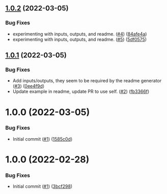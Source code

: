 ## [1.0.2](https://github.com/catalystsquad/action-validate-conventional-commits-pr/compare/v1.0.1...v1.0.2) (2022-03-05)


### Bug Fixes

* experimenting with inputs, outputs, and readme. ([#4](https://github.com/catalystsquad/action-validate-conventional-commits-pr/issues/4)) ([84afe4a](https://github.com/catalystsquad/action-validate-conventional-commits-pr/commit/84afe4aa678be17744c1321687ed3d866a6c2d35))
* experimenting with inputs, outputs, and readme. ([#5](https://github.com/catalystsquad/action-validate-conventional-commits-pr/issues/5)) ([5df0575](https://github.com/catalystsquad/action-validate-conventional-commits-pr/commit/5df0575a1af000c36e6582cd5d22a1404ffb58b7))

## [1.0.1](https://github.com/catalystsquad/action-validate-conventional-commits-pr/compare/v1.0.0...v1.0.1) (2022-03-05)


### Bug Fixes

* Add inputs/outputs, they seem to be required by the readme generator ([#3](https://github.com/catalystsquad/action-validate-conventional-commits-pr/issues/3)) ([0ee4f9d](https://github.com/catalystsquad/action-validate-conventional-commits-pr/commit/0ee4f9d20a2206e8d13f3407989acca17922e3c0))
* Update example in readme, update PR to use self. ([#2](https://github.com/catalystsquad/action-validate-conventional-commits-pr/issues/2)) ([fb3366f](https://github.com/catalystsquad/action-validate-conventional-commits-pr/commit/fb3366f6643c7266baf9f1ecc73aaa99207ae0d0))

# 1.0.0 (2022-03-05)


### Bug Fixes

* Initial commit ([#1](https://github.com/catalystsquad/action-validate-conventional-commits-pr/issues/1)) ([1585c0d](https://github.com/catalystsquad/action-validate-conventional-commits-pr/commit/1585c0d69b6016f1f4d5c473afcedce7a6852a10))

# 1.0.0 (2022-02-28)


### Bug Fixes

* Initial commit ([#1](https://github.com/catalystsquad/action-composite-action-template/issues/1)) ([3bcf298](https://github.com/catalystsquad/action-composite-action-template/commit/3bcf298630471c46d9f9a1f3a24c2c15342e1855))
